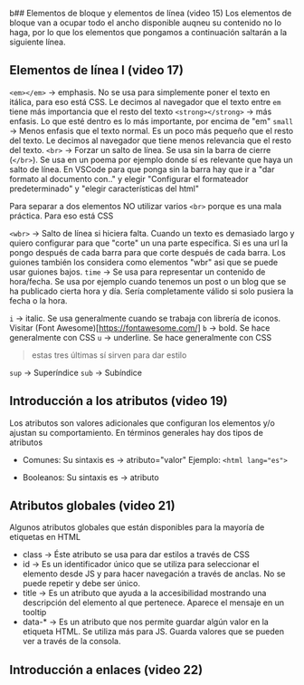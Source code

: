 b## Elementos de bloque y elementos de línea (video 15)
Los elementos de bloque van a ocupar todo el ancho disponible auqneu su contenido no lo haga, por lo que los elementos que pongamos a continuación saltarán a la siguiente línea.

## Elementos de línea I (video 17)
`<em></em>` -> emphasis. No se usa para simplemente poner el texto en itálica, para eso está CSS. Le decimos al navegador que el texto entre `em` tiene más importancia que el resto del texto
`<strong></strong>` -> más enfasis. Lo que esté dentro es lo más importante, por encima de "em"
`small` -> Menos enfasis que el texto normal. Es un poco más pequeño que el resto del texto. Le decimos al navegador que tiene menos relevancia que el resto del texto.
`<br>` -> Forzar un salto de línea. Se usa sin la barra de cierre (`</br>`). Se usa en un poema por ejemplo donde sí es relevante que haya un salto de línea. En VSCode para que ponga sin la barra hay que ir a "dar formato al documento con.." y elegir "Configurar el formateador predeterminado" y "elegir características del html"

Para separar a dos elementos NO utilizar varios `<br>` porque es una mala práctica. Para eso está CSS

`<wbr>` -> Salto de línea si hiciera falta. Cuando un texto es demasiado largo y quiero configurar para que "corte" un una parte específica. Si es una url la pongo después de cada barra para que corte después de cada barra. Los guiones también los considera como elementos "wbr" asi que se puede usar guiones bajos.
`time` -> Se usa para representar un contenido de hora/fecha. Se usa por ejemplo cuando tenemos un post o un blog que se ha publicado cierta hora y día. Sería completamente válido si solo pusiera la fecha o la hora.

`i` -> italic. Se usa generalmente cuando se trabaja con librería de iconos. Visitar (Font Awesome)[https://fontawesome.com/]
`b` -> bold. Se hace generalmente con CSS
`u` -> underline. Se hace generalmente con CSS
> estas tres últimas sí sirven para dar estilo

`sup` -> Superíndice
`sub` -> Subíndice

## Introducción a los atributos (video 19)
Los atributos son valores adicionales que configuran los elementos y/o ajustan su comportamiento.
En términos generales hay dos tipos de atributos
* Comunes: Su sintaxis es -> atributo="valor"
Ejemplo: `<html lang="es">`

* Booleanos: Su sintaxis es -> atributo

## Atributos globales (video 21)
Algunos atributos globales que están disponibles para la mayoría de etiquetas en HTML

- class -> Éste atributo se usa para dar estilos a través de CSS
- id -> Es un identificador único que se utiliza para seleccionar el elemento desde JS y para hacer navegación a través de anclas. No se puede repetir y debe ser único.
- title -> Es un atributo que ayuda a la accesibilidad mostrando una descripción del elemento al que pertenece. Aparece el mensaje en un tooltip
- data-* -> Es un atributo que nos permite guardar algún valor en la etiqueta HTML. Se utiliza más para JS. Guarda valores que se pueden ver a través de la consola.

## Introducción a enlaces (video 22)